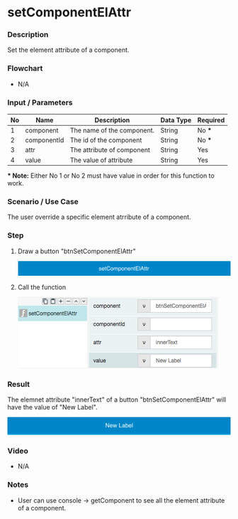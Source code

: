 # setComponentElAttr

### Description

Set the element attribute of a component.

### Flowchart

- N/A

### Input / Parameters

| No | Name | Description | Data Type | Required |
| ------ | ------ | ------ |------ | ------ |
| 1 | component | The name of the component. | String | No __*__ | 
| 2 | componentId | The id of the component | String | No __*__ |
| 3 | attr | The attribute of component | String | Yes |
| 4 | value | The value of attribute | String | Yes |

__\* Note:__ Either No 1 or No 2 must have value in order for this function to work.

### Scenario / Use Case

The user override a specific element atrribute of a component.

### Step

1. Draw a button "btnSetComponentElAttr"

    ![](setComponentElAttr-step-1.png?raw=true)
    
3. Call the function

    ![](setComponentElAttr-step-2.png?raw=true)

### Result

The elemnet attribute "innerText" of a button "btnSetComponentElAttr" will have the value of "New Label".

![](setComponentElAttr-result-1.png?raw=true)

### Video

- N/A
<!--[![Video](http://i.imgur.com/Ot5DWAW.png)](https://youtu.be/StTqXEQ2l-Y?t=35s)-->

### Notes

- User can use console -> getComponent to see all the element attribute of a component.